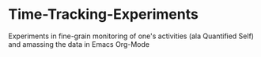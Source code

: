 Time-Tracking-Experiments
=========================

Experiments in fine-grain monitoring of one's activities (ala Quantified Self) and amassing the data in Emacs Org-Mode